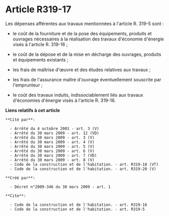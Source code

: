 # Article R319-17

Les dépenses afférentes aux travaux mentionnées à l'article R. 319-5 sont :

- le coût de la fourniture et de la pose des équipements, produits et ouvrages nécessaires à la réalisation des travaux
d'économie d'énergie visés à l'article R. 319-16 ;

- le coût de la dépose et de la mise en décharge des ouvrages, produits et équipements existants ;

- les frais de maîtrise d'œuvre et des études relatives aux travaux ;

- les frais de l'assurance maître d'ouvrage éventuellement souscrite par l'emprunteur ;

- le coût des travaux induits, indissociablement liés aux travaux d'économies d'énergie visés à l'article R. 319-16.

**Liens relatifs à cet article**

	**Cité par**:

	  - Arrêté du 4 octobre 2001 - art. 3 (V)
	  - Arrêté du 30 mars 2009 - art. 12 (VD)
	  - Arrêté du 30 mars 2009 - art. 3 (V)
	  - Arrêté du 30 mars 2009 - art. 4 (V)
	  - Arrêté du 30 mars 2009 - art. 5 (V)
	  - Arrêté du 30 mars 2009 - art. 6 (V)
	  - Arrêté du 30 mars 2009 - art. 7 (VD)
	  - Arrêté du 30 mars 2009 - art. 8 (V)
	  - Code de la construction et de l'habitation. - art. R319-18 (VT)
	  - Code de la construction et de l'habitation. - art. R319-20 (V)

	**Créé par**:

	  - Décret n°2009-346 du 30 mars 2009 - art. 1

	**Cite**:

	  - Code de la construction et de l'habitation. - art. R319-16
	  - Code de la construction et de l'habitation. - art. R319-5

